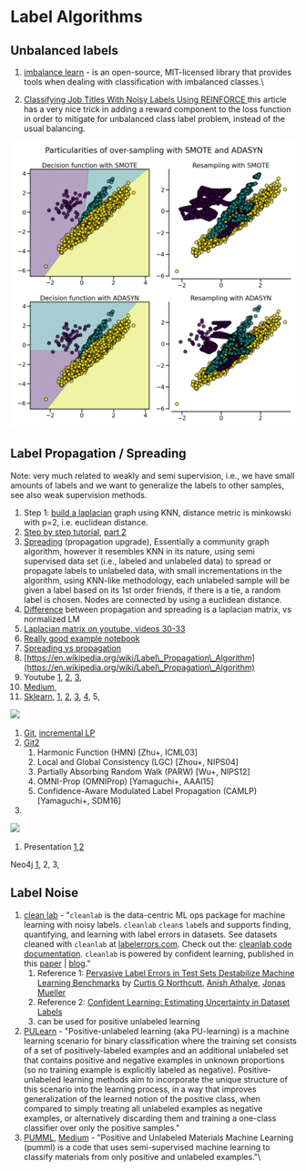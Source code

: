 # Label Algorithms

## Unbalanced labels

1. [imbalance learn](https://imbalanced-learn.org/stable/auto\_examples/over-sampling/plot\_comparison\_over\_sampling.html#sphx-glr-auto-examples-over-sampling-plot-comparison-over-sampling-py) - is an open-source, MIT-licensed library that provides tools when dealing with classification with imbalanced classes.\

2. [Classifying Job Titles With Noisy Labels Using REINFORCE ](https://medium.com/@ziprecruiter.engineering/classifying-job-titles-with-noisy-labels-using-reinforce-ce1a4bde05e2)this article has a very nice trick in adding a reward component to the loss function in order to mitigate for unbalanced class label problem, instead of the usual balancing.

![Imbalance Learn comparison](<.gitbook/assets/image (17).png>)

## Label Propagation / Spreading

Note: very much related to weakly and semi supervision, i.e., we have small amounts of labels and we want to generalize the labels to other samples, see also weak supervision methods.

1. Step 1: [build a laplacian](https://en.wikipedia.org/wiki/Laplacian\_matrix) graph using KNN, distance metric is minkowski with p=2, i.e. euclidean distance.
2. [Step by step tutorial](https://medium.com/@graphml/introduction-to-label-propagation-with-networkx-part-1-abcbe954a2e8), [part 2](https://medium.com/@graphml/introduction-to-label-propagation-with-networkx-part-2-cd041fa44e1)
3. [Spreading](https://scikit-learn.org/stable/modules/generated/sklearn.semi\_supervised.LabelSpreading.html) (propagation upgrade), Essentially a community graph algorithm, however it resembles KNN in its nature, using semi supervised data set (i.e., labeled and unlabeled data) to spread or propagate labels to unlabeled data, with small incrementations in the algorithm, using KNN-like methodology, each unlabeled sample will be given a label based on its 1st order friends, if there is a tie, a random label is chosen. Nodes are connected by using a euclidean distance.
4. [Difference](https://www.researchgate.net/post/What\_is\_the\_difference\_between\_Label\_propagation\_and\_Label\_spreading\_in\_semi-supervised\_learning\_context) between propagation and spreading is a laplacian matrix, vs normalized LM
5. [Laplacian matrix on youtube, videos 30-33](https://www.youtube.com/watch?v=siCPjpUtE0A\&list=PLLssT5z\_DsK9JDLcT8T62VtzwyW9LNepV\&index=33)
6. [Really good example notebook](https://github.com/DavidBrear/sklearn-cookbook/blob/master/Chapter%204/4.1.1%20Label%20Propagation%20with%20Semi-Supervised%20Learning.ipynb)
7. [Spreading vs propagation](https://www.researchgate.net/post/What\_is\_the\_difference\_between\_Label\_propagation\_and\_Label\_spreading\_in\_semi-supervised\_learning\_context)
8. [https://en.wikipedia.org/wiki/Label\_Propagation\_Algorithm](https://en.wikipedia.org/wiki/Label\_Propagation\_Algorithm)
9. Youtube [1](https://www.youtube.com/watch?v=UWf8hxeehOg), [2](https://www.youtube.com/watch?v=hmashUPJwSQ), [3](https://www.youtube.com/watch?v=F4f247IyOTs),
10. [Medium](https://medium.com/@graphml/introduction-to-label-propagation-with-networkx-part-1-abcbe954a2e8),
11. [Sklearn](https://scikit-learn.org/stable/modules/label\_propagation.html), [1](https://scikit-learn.org/stable/modules/generated/sklearn.semi\_supervised.LabelPropagation.html), [2](https://scikit-learn.org/stable/modules/generated/sklearn.semi\_supervised.LabelPropagation.html), [3](https://scikit-learn.org/stable/auto\_examples/semi\_supervised/plot\_label\_propagation\_digits.html), [4](https://plot.ly/scikit-learn/plot-label-propagation-structure/), 5,

![](https://lh3.googleusercontent.com/RvKaNtYZDEWL0GUPmS-z4SlFVQvjBMV2Y1rSIwhncDXEMYeSxOsQ2CgEdAIcY5zM0d\_ECzRpmaMJ887wktGP-oS408o-Uwt9d3ECUzELSP6anOh0WoWGruUvy02cQTMTMfPv7hMC)

1. [Git](https://github.com/benedekrozemberczki/LabelPropagation), [incremental LP](https://github.com/johny-c/incremental-label-propagation)
2. [Git2](https://github.com/yamaguchiyuto/label\_propagation/)
   1. Harmonic Function (HMN) \[Zhu+, ICML03]
   2. Local and Global Consistency (LGC) \[Zhou+, NIPS04]
   3. Partially Absorbing Random Walk (PARW) \[Wu+, NIPS12]
   4. OMNI-Prop (OMNIProp) \[Yamaguchi+, AAAI15]
   5. Confidence-Aware Modulated Label Propagation (CAMLP) \[Yamaguchi+, SDM16]
3.

![](https://lh6.googleusercontent.com/O7nhJu4DU47zpTRkJy53CloKGW6Msk7jZIhMdsI3VePsRgzJji3XCG0Nmlpv4F3rBmb4eS-fTRMUyuTfwaHE9k687ScSFYQmadOkIKRNaRMBvW-PiRs1vGeINYTV8uYZ3tjmcdRk)

1. Presentation [1](http://www.leonidzhukov.net/hse/2015/networks/lectures/lecture17.pdf),[2 ](https://www.slideshare.net/dav009/label-propagation-semisupervised-learning-with-applications-to-nlp)

Neo4j [1](https://dzone.com/articles/graph-algorithms-in-neo4j-label-propagation), 2, 3,

## Label Noise

1. [clean lab](https://github.com/cleanlab/cleanlab) - "`cleanlab` is the data-centric ML ops package for machine learning with noisy labels. `cleanlab` `clean`s `lab`els and supports finding, quantifying, and learning with label errors in datasets. See datasets cleaned with `cleanlab` at [labelerrors.com](https://labelerrors.com/). Check out the: [cleanlab code documentation](https://cleanlab.readthedocs.io/). `cleanlab` is powered by confident learning, published in this [paper](https://jair.org/index.php/jair/article/view/12125) | [blog](https://l7.curtisnorthcutt.com/confident-learning)."
   1. Reference 1: [Pervasive Label Errors in Test Sets Destabilize Machine Learning Benchmarks](https://openreview.net/forum?id=XccDXrDNLek) by [Curtis G Northcutt](https://openreview.net/profile?id=\~Curtis\_G\_Northcutt1), [Anish Athalye](https://openreview.net/profile?id=\~Anish\_Athalye1), [Jonas Mueller](https://openreview.net/profile?id=\~Jonas\_Mueller1)
   2. Reference 2: [Confident Learning: Estimating Uncertainty in Dataset Labels](https://www.jair.org/index.php/jair/article/view/12125)
   3. can be used for positive unlabeled learning
2. [PULearn](https://github.com/pulearn/pulearn) - "Positive-unlabeled learning (aka PU-learning) is a machine learning scenario for binary classification where the training set consists of a set of positively-labeled examples and an additional unlabeled set that contains positive and negative examples in unknown proportions (so no training example is explicitly labeled as negative). Positive-unlabeled learning methods aim to incorporate the unique structure of this scenario into the learning process, in a way that improves generalization of the learned notion of the positive class, when compared to simply treating all unlabeled examples as negative examples, or alternatively discarding them and training a one-class classifier over only the positive samples."
3. [PUMML](https://github.com/ncfrey/pumml), [Medium](https://towardsdatascience.com/positive-and-unlabeled-materials-machine-learning-8b216edea899) - "Positive and Unlabeled Materials Machine Learning (pumml) is a code that uses semi-supervised machine learning to classify materials from only positive and unlabeled examples."\
